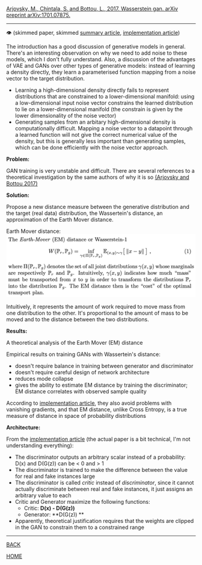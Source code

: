 [Arjovsky, M., Chintala, S. and Bottou, L., 2017. Wasserstein gan. arXiv preprint arXiv:1701.07875.](https://arxiv.org/pdf/1701.07875.pdf)

---

👁️ (skimmed paper, skimmed [summary article](https://lilianweng.github.io/lil-log/2017/08/20/from-GAN-to-WGAN.html), [implementation article](https://developers.google.com/machine-learning/gan/loss))

The introduction has a good discussion of generative models in general. 
There's an interesting observation on why we need to add noise to these models, which I don't fully understand.
Also, a discussion  of the advantages of VAE and GANs over other types of generative models: instead of learning a density directly, they learn a parameterised function mapping from a noise vector to the target distribution.

- Learning a high-dimensional density directly fails to represent distributions that are constrained to a lower-dimensional manifold: using a low-dimensional input noise vector constrains the learned distribution to lie on a lower-dimensional manifold (the constrain is given by the lower dimensionality of the noise vector)
- Generating samples from an arbitary high-dimensional density is computationally difficult. Mapping a noise vector to a datapoint through a learned function will not give the correct numerical value of the density, but this is generally less important than generating samples, which can be done efficiently with the noise vector approach. 

**Problem:**

GAN training is very unstable and difficult. There are several references to a theoretical investigation by the same authors of why it is so [(Arjovsky and Bottou 2017)](../arjovsky_and_bottou_2017/summary.md)

**Solution:**

Propose a new distance measure between the generative distribution and the target (real data) distribution, the Wassertein's distance, an approximation of the Earth Mover distance.

Earth Mover distance: 
![](../arjovsky_et_al_2017/arjovsky_et_al_2017_distance_1.png)

Intuitively, it represents the amount of work required to move mass from one distribution to the other.
It's proportional to the amount of mass to be moved and to the distance between the two distributions.

**Results:**

A theoretical analysis of the Earth Mover (EM) distance

Empirical results on training GANs with Wassertein's distance:

- doesn't require balance in training between generator and discriminator
- doesn't require careful design of network architecture
- reduces mode collapse
- gives the ability to estimate EM distance by training the discriminator; EM distance correlates with observed sample quality

According to [implementation article](https://developers.google.com/machine-learning/gan/loss), they also avoid problems with vanishing gradients, and that EM distance, unlike Cross Entropy, is a true measure of distance in space of probability distributions 

**Architecture:**

From the [implementation article](https://developers.google.com/machine-learning/gan/loss) (the actual paper is a bit technical, I'm not understanding everything):

- The discriminator outputs an arbitrary scalar instead of a probability: D(x) and D(G(z)) can be < 0 and > 1
- The discriminator is trained to make the difference between the value for real and fake instances large
- The discriminator is called *critic* instead of *discriminator*, since it cannot actually discriminate between real and fake instances, it just assigns an arbitrary value to each
- Critic and Generator maximize the following functions:
  - Critic: **D(x) - D(G(z))**
  - Generator: **D(G(z)) **
- Apparently, theoretical justification requires that the weights are clipped in the GAN to constrain them to a constrained range 

---

[BACK](../index.md)

[HOME](../../../index.md)